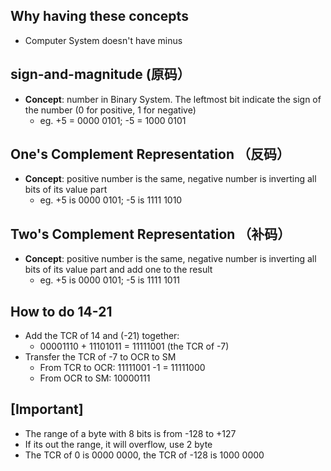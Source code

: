 ## Why having these concepts
- Computer System doesn't have minus

## sign-and-magnitude (原码）
- **Concept**: number in Binary System. The leftmost bit indicate the sign of the number (0 for positive, 1 for negative)
  - eg. +5 = 0000 0101; -5 = 1000 0101

## One's Complement Representation （反码）
- **Concept**: positive number is the same, negative number is inverting all bits of its value part
    - eg. +5 is 0000 0101; -5 is 1111 1010

## Two's Complement Representation （补码）
- **Concept**: positive number is the same, negative number is inverting all bits of its value part and add one to the result
    - eg. +5 is 0000 0101; -5 is 1111 1011

## How to do 14-21
- Add the TCR of 14 and (-21) together:
  - 00001110 + 11101011 = 11111001 (the TCR of -7)
- Transfer the TCR of -7 to OCR to SM
  - From TCR to OCR: 11111001 -1 = 11111000
  - From OCR to SM: 10000111

## [Important]
- The range of a byte with 8 bits is from -128 to +127
- If its out the range, it will overflow, use 2 byte
- The TCR of 0 is 0000 0000, the TCR of -128 is 1000 0000
